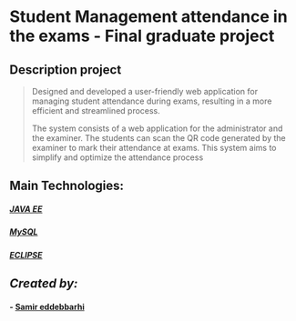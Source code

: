 # Student Management attendance in the exams - Final graduate project

## **Description project**

> Designed and developed a user-friendly web application for managing student attendance during exams, resulting in a more efficient and streamlined process.
>
> The system consists of a web application for the administrator and the examiner. The students can scan the QR code generated by the examiner to mark their attendance at exams. This system aims to simplify and optimize the attendance process

## **Main Technologies:**

##### <a href="https://www.java.com/">JAVA EE</a>

##### <a href="https://www.mysql.com/">MySQL</a>

##### <a href="https://www.eclipse.org/">ECLIPSE</a>


## _Created by:_

#### - <a href="https://github.com/Samireddebbarhi">Samir eddebbarhi</a>
